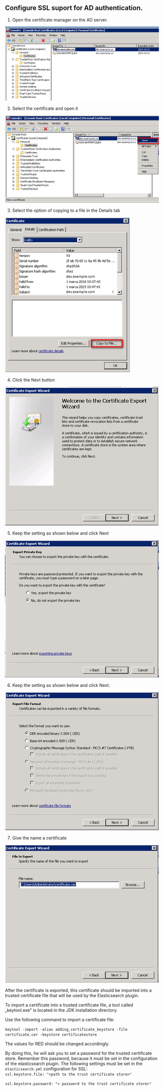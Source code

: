 Configure SSL suport for AD authentication.
-------------------------------------------

1.  Open the certificate manager on the AD server.

![](/./media/media/image78_js.png)

2.  Select the certificate and open it

![](/./media/media/image79_js.png)

3.  Select the option of copying to a file in the Details tab

![](/./media/media/image80_js.png)

4.  Click the Next button

![](/./media/media/image81.png)

5.  Keep the setting as shown below and click Next

![](/./media/media/image82.png)

6.  Keep the setting as shown below and click Next.

![](/./media/media/image83.png)

7.  Give the name a certificate

![](/./media/media/image84.png)

After the certificate is exported, this certificate should be imported
into a trusted certificate file that will be used by the Elasticsearch
plugin.

To import a certificate into a trusted certificate file, a tool called
„keytool.exe" is located in the JDK installation directory.

Use the following command to import a certificate file:

`keytool -import -alias adding_certificate_keystore -file certificate.cer -keystore certificatestore`

The values for RED should be changed accordingly.

By doing this, he will ask you to set a password for the trusted
certificate store. Remember this password, because it must be set in
the configuration of the elasticsearch plugin. The following settings
must be set in the `elasticsearch.yml` configuration for
SSL:\
`ssl.keystore.file: "<path to the trust certificate store>"`

`ssl.keystore.password: "< password to the trust certificate store>"`
